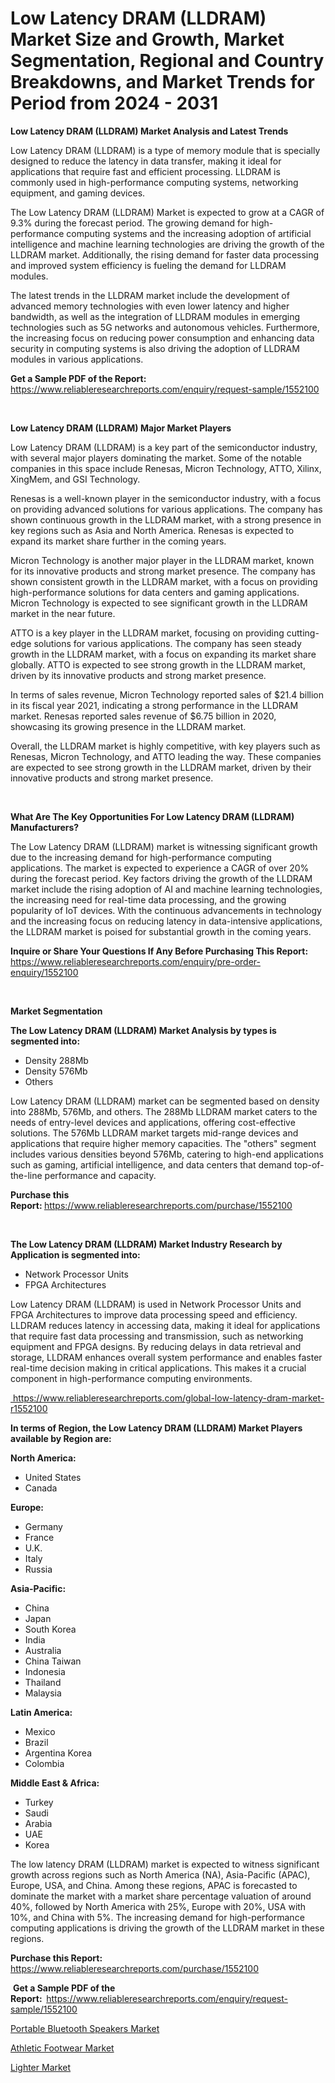 <p><h1>Low Latency DRAM (LLDRAM) Market Size and Growth, Market Segmentation, Regional and Country Breakdowns, and Market Trends for Period from 2024 -  2031</h1></p><p><strong>Low Latency DRAM (LLDRAM) Market Analysis and Latest Trends</strong></p>
<p><p>Low Latency DRAM (LLDRAM) is a type of memory module that is specially designed to reduce the latency in data transfer, making it ideal for applications that require fast and efficient processing. LLDRAM is commonly used in high-performance computing systems, networking equipment, and gaming devices.</p><p>The Low Latency DRAM (LLDRAM) Market is expected to grow at a CAGR of 9.3% during the forecast period. The growing demand for high-performance computing systems and the increasing adoption of artificial intelligence and machine learning technologies are driving the growth of the LLDRAM market. Additionally, the rising demand for faster data processing and improved system efficiency is fueling the demand for LLDRAM modules.</p><p>The latest trends in the LLDRAM market include the development of advanced memory technologies with even lower latency and higher bandwidth, as well as the integration of LLDRAM modules in emerging technologies such as 5G networks and autonomous vehicles. Furthermore, the increasing focus on reducing power consumption and enhancing data security in computing systems is also driving the adoption of LLDRAM modules in various applications.</p></p>
<p><strong>Get a Sample PDF of the Report:&nbsp;</strong> <a href="https://www.reliableresearchreports.com/enquiry/request-sample/1552100">https://www.reliableresearchreports.com/enquiry/request-sample/1552100</a></p>
<p>&nbsp;</p>
<p><strong>Low Latency DRAM (LLDRAM) Major Market Players</strong></p>
<p><p>Low Latency DRAM (LLDRAM) is a key part of the semiconductor industry, with several major players dominating the market. Some of the notable companies in this space include Renesas, Micron Technology, ATTO, Xilinx, XingMem, and GSI Technology.</p><p>Renesas is a well-known player in the semiconductor industry, with a focus on providing advanced solutions for various applications. The company has shown continuous growth in the LLDRAM market, with a strong presence in key regions such as Asia and North America. Renesas is expected to expand its market share further in the coming years.</p><p>Micron Technology is another major player in the LLDRAM market, known for its innovative products and strong market presence. The company has shown consistent growth in the LLDRAM market, with a focus on providing high-performance solutions for data centers and gaming applications. Micron Technology is expected to see significant growth in the LLDRAM market in the near future.</p><p>ATTO is a key player in the LLDRAM market, focusing on providing cutting-edge solutions for various applications. The company has seen steady growth in the LLDRAM market, with a focus on expanding its market share globally. ATTO is expected to see strong growth in the LLDRAM market, driven by its innovative products and strong market presence.</p><p>In terms of sales revenue, Micron Technology reported sales of $21.4 billion in its fiscal year 2021, indicating a strong performance in the LLDRAM market. Renesas reported sales revenue of $6.75 billion in 2020, showcasing its growing presence in the LLDRAM market.</p><p>Overall, the LLDRAM market is highly competitive, with key players such as Renesas, Micron Technology, and ATTO leading the way. These companies are expected to see strong growth in the LLDRAM market, driven by their innovative products and strong market presence.</p></p>
<p>&nbsp;</p>
<p><strong>What Are The Key Opportunities For Low Latency DRAM (LLDRAM) Manufacturers?</strong></p>
<p><p>The Low Latency DRAM (LLDRAM) market is witnessing significant growth due to the increasing demand for high-performance computing applications. The market is expected to experience a CAGR of over 20% during the forecast period. Key factors driving the growth of the LLDRAM market include the rising adoption of AI and machine learning technologies, the increasing need for real-time data processing, and the growing popularity of IoT devices. With the continuous advancements in technology and the increasing focus on reducing latency in data-intensive applications, the LLDRAM market is poised for substantial growth in the coming years.</p></p>
<p><strong>Inquire or Share Your Questions If Any Before Purchasing This Report:</strong> <a href="https://www.reliableresearchreports.com/enquiry/pre-order-enquiry/1552100">https://www.reliableresearchreports.com/enquiry/pre-order-enquiry/1552100</a></p>
<p>&nbsp;</p>
<p><strong>Market Segmentation</strong></p>
<p><strong>The Low Latency DRAM (LLDRAM) Market Analysis by types is segmented into:</strong></p>
<p><ul><li>Density 288Mb</li><li>Density 576Mb</li><li>Others</li></ul></p>
<p><p>Low Latency DRAM (LLDRAM) market can be segmented based on density into 288Mb, 576Mb, and others. The 288Mb LLDRAM market caters to the needs of entry-level devices and applications, offering cost-effective solutions. The 576Mb LLDRAM market targets mid-range devices and applications that require higher memory capacities. The "others" segment includes various densities beyond 576Mb, catering to high-end applications such as gaming, artificial intelligence, and data centers that demand top-of-the-line performance and capacity.</p></p>
<p><strong>Purchase this Report:&nbsp;</strong><a href="https://www.reliableresearchreports.com/purchase/1552100">https://www.reliableresearchreports.com/purchase/1552100</a></p>
<p>&nbsp;</p>
<p><strong>The Low Latency DRAM (LLDRAM) Market Industry Research by Application is segmented into:</strong></p>
<p><ul><li>Network Processor Units</li><li>FPGA Architectures</li></ul></p>
<p><p>Low Latency DRAM (LLDRAM) is used in Network Processor Units and FPGA Architectures to improve data processing speed and efficiency. LLDRAM reduces latency in accessing data, making it ideal for applications that require fast data processing and transmission, such as networking equipment and FPGA designs. By reducing delays in data retrieval and storage, LLDRAM enhances overall system performance and enables faster real-time decision making in critical applications. This makes it a crucial component in high-performance computing environments.</p></p>
<p><a href="https://www.reliableresearchreports.com/global-low-latency-dram-market-r1552100">&nbsp;https://www.reliableresearchreports.com/global-low-latency-dram-market-r1552100</a></p>
<p><strong>In terms of Region, the Low Latency DRAM (LLDRAM) Market Players available by Region are:</strong></p>
<p>
    <p> <strong> North America: </strong>
        <ul>
            <li>United States</li>
            <li>Canada</li>
        </ul>
        </p> 
    <p> <strong> Europe: </strong>
        <ul>
            <li>Germany</li>
            <li>France</li>
            <li>U.K.</li>
            <li>Italy</li>
            <li>Russia</li>
        </ul>
        </p> 
    <p> <strong> Asia-Pacific: </strong>
        <ul>
            <li>China</li>
            <li>Japan</li>
            <li>South Korea</li>
            <li>India</li>
            <li>Australia</li>
            <li>China Taiwan</li>
            <li>Indonesia</li>
            <li>Thailand</li>
            <li>Malaysia</li>
        </ul>
        </p> 
    <p> <strong> Latin America: </strong>
        <ul>
            <li>Mexico</li>
            <li>Brazil</li>
            <li>Argentina Korea</li>
            <li>Colombia</li>
        </ul>
        </p> 
    <p> <strong> Middle East & Africa: </strong>
        <ul>
            <li>Turkey</li>
            <li>Saudi</li>
            <li>Arabia</li>
            <li>UAE</li>
            <li>Korea</li>
        </ul>
    </p>
    </p>
<p><p>The low latency DRAM (LLDRAM) market is expected to witness significant growth across regions such as North America (NA), Asia-Pacific (APAC), Europe, USA, and China. Among these regions, APAC is forecasted to dominate the market with a market share percentage valuation of around 40%, followed by North America with 25%, Europe with 20%, USA with 10%, and China with 5%. The increasing demand for high-performance computing applications is driving the growth of the LLDRAM market in these regions.</p></p>
<p><strong>Purchase this Report: </strong><a href="https://www.reliableresearchreports.com/purchase/1552100">https://www.reliableresearchreports.com/purchase/1552100</a></p>
<p>&nbsp;<strong>Get a Sample PDF of the Report:&nbsp;&nbsp;</strong><a href="https://www.reliableresearchreports.com/enquiry/request-sample/1552100">https://www.reliableresearchreports.com/enquiry/request-sample/1552100</a></p>
<p><strong></strong></p>
<p><p><a href="https://github.com/GaryrankliznmwoXff/Market-Research-Report-List-1/blob/main/portable-bluetooth-speakers-market.md">Portable Bluetooth Speakers Market</a></p><p><a href="https://github.com/polesdua1/Market-Research-Report-List-1/blob/main/athletic-footwear-market.md">Athletic Footwear Market</a></p><p><a href="https://github.com/fernandomillshz/Market-Research-Report-List-1/blob/main/lighter-market.md">Lighter Market</a></p></p>